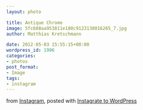 ```yaml
---
layout: photo

title: Antique Chrome
image: 5fc688aa953811e180c9123138016265_7.jpg
author: Matthias Kretschmann

date: 2012-05-03 15:55:15+00:00
wordpress_id: 1996
categories:
- photos
post_format:
- Image
tags:
- instagram
---
```


from [Instagram](http://instagr.am), posted with [Instagrate to WordPress](http://www.polevaultweb.com/plugins/instagrate-to-wordpress/)  

